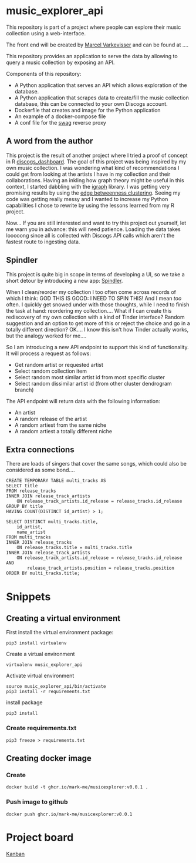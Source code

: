 # music_explorer_api

This repository is part of a project where people can explore their music collection using a web-interface.

The front end will be created by [Marcel Varkevisser](https://github.com/marcelvark) and can be found at ....

This repository provides an application to serve the data by allowing to query a music collection by exposing an API.

Components of this repository:

* A Python application that serves an API which allows exploration of the database.
* A Python application that scrapes data to create/fill the music collection database, this can be connected to your own Discogs account.
* Dockerfile that creates and image for the Python application
* An example of a docker-compose file
* A conf file for the [swag](https://github.com/linuxserver/docker-swag) reverse proxy

## A word from the author

This project is the result of another project where I tried a proof of concept in R [discogs_dashboard](https://github.com/mark-me/discogs_dashboard). The goal of this project was being inspired by my own music collection. I was wondering what kind of recommendations I could get from looking at the artists I have in my collection and their collaborations. Having an inkling how graph theory might be useful in this context, I started dabbling with the [igraph](https://igraph.org/) library. I was getting very promising results by using the [edge betweenness clustering](https://igraph.org/r/html/latest/cluster_edge_betweenness.html). Seeing my code was getting really messy and I wanted to increase my Python capabilities I chose to rewrite by using the lessons learned from my R project.

Now... If you are still interested and want to try this project out yourself, let me warn you in advance: this will need patience. Loading the data takes looooong since all is collected with Discogs API calls which aren't the fastest route to ingesting data.

## Spindler

This project is quite big in scope in terms of developing a UI, so we take a short detour by introducing a new app: [Spindler](https://marcel.website/spindler).

When I clean/reorder my collection I too often come across records of which I think: GOD THIS IS GOOD: I NEED TO SPIN THIS! And I mean _too_ often. I quickly get snowed under with those thoughts, while I need to finish the task at hand: reordering my collection.... What if I can create this rediscovery of my own collection with a kind of Tinder interface? Random suggestion and an option to get more of this or reject the choice and go in a totally different direction? OK.... I know this isn't how Tinder actually works, but the analogy worked for me....

So I am introducing a new API endpoint to support this kind of functionality. It will process a request as follows:
* Get random artist or requested artist
* Select random collection item
* Select random most similar artist id from most specific cluster
* Select random dissimilar artist id (from other cluster dendrogram branch)

The API endpoint will return data with the following information:
* An artist
* A random release of the artist
* A random artiest from the same niche
* A random artiest a totally different niche

## Extra connections

There are loads of singers that cover the same songs, which could also be considered as some bond....

```
CREATE TEMPORARY TABLE multi_tracks AS
SELECT title
FROM release_tracks
INNER JOIN release_track_artists
    ON release_track_artists.id_release = release_tracks.id_release
GROUP BY title
HAVING COUNT(DISTINCT id_artist) > 1;

SELECT DISTINCT multi_tracks.title,
    id_artist,
    name_artist
FROM multi_tracks
INNER JOIN release_tracks
    ON release_tracks.title = multi_tracks.title
INNER JOIN release_track_artists
    ON release_track_artists.id_release = release_tracks.id_release AND
        release_track_artists.position = release_tracks.position
ORDER BY multi_tracks.title;
```

# Snippets

## Creating a virtual environment

First install the virtual environment package:
```
pip3 install virtualenv
```
Create a virtual environment
```
virtualenv music_explorer_api
```

Activate virtual environment
```
source music_explorer_api/bin/activate
pip3 install -r requirements.txt
```

install package
```
pip3 install
```

### Create requirements.txt

```
pip3 freeze > requirements.txt
```

## Creating docker image

### Create

```
docker build -t ghcr.io/mark-me/musicexplorer:v0.0.1 .
```

### Push image to github

```
docker push ghcr.io/mark-me/musicexplorer:v0.0.1
```

# Project board

[Kanban](https://github.com/users/mark-me/projects/1)
